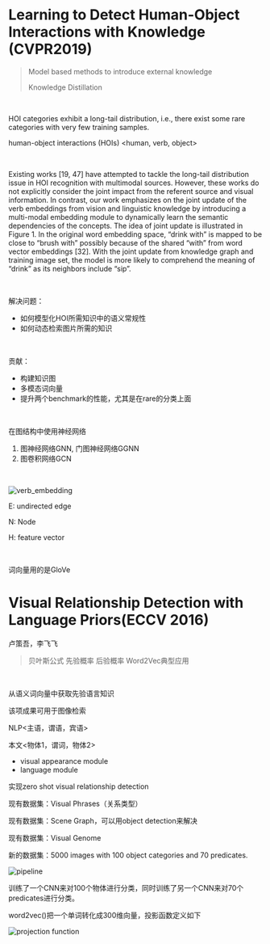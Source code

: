 # Learning to Detect Human-Object Interactions with Knowledge (CVPR2019)

> Model based methods to introduce external knowledge 
>
> Knowledge Distillation

<br/>

HOI categories exhibit a
long-tail distribution, i.e., there exist some rare categories
with very few training samples. 
<br/>

human-object interactions (HOIs)
<human, verb, object>

<br/>

Existing works [19, 47] have attempted to tackle the
long-tail distribution issue in HOI recognition with multimodal sources. However, these works do not explicitly consider the joint impact from the referent source and visual
information. In contrast, our work emphasizes on the joint
update of the verb embeddings from vision and linguistic
knowledge by introducing a multi-modal embedding module to dynamically learn the semantic dependencies of the
concepts. 
The idea of joint update is illustrated in Figure 1. In the original word embedding space, “drink with”
is mapped to be close to “brush with” possibly because of
the shared “with” from word vector embeddings [32]. With
the joint update from knowledge graph and training image
set, the model is more likely to comprehend the meaning of
“drink” as its neighbors include “sip”.

<br/>

解决问题：

* 如何模型化HOI所需知识中的语义常规性
* 如何动态检索图片所需的知识

<br/>

贡献：

* 构建知识图
* 多模态词向量
* 提升两个benchmark的性能，尤其是在rare的分类上面

<br/>

在图结构中使用神经网络

1. 图神经网络GNN, 门图神经网络GGNN
2. 图卷积网络GCN

<br/>

![verb_embedding](./images/hoi_know_verb_embed.png)

&Epsilon;: undirected edge

&Nu;: Node

H: feature vector



<br/>

词向量用的是GloVe



# Visual Relationship Detection with Language Priors(ECCV 2016)

卢策吾，李飞飞

> 贝叶斯公式 先验概率 后验概率 Word2Vec典型应用

<br/>

从语义词向量中获取先验语言知识

该项成果可用于图像检索

NLP<主语，谓语，宾语>

本文<物体1，谓词，物体2>

* visual appearance module
* language module

实现zero shot visual relationship detection

现有数据集：Visual Phrases（关系类型）

现有数据集：Scene Graph，可以用object detection来解决

现有数据集：Visual Genome

新的数据集：5000 images with 100 object categories and 70 predicates.

![pipeline](./images/cewulu_relation_prior.png)

训练了一个CNN来对100个物体进行分类，同时训练了另一个CNN来对70个predicates进行分类。

word2vec()把一个单词转化成300维向量，投影函数定义如下

![projection function](./images/project_function.png)



